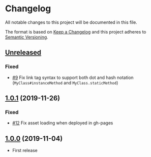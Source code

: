# Changelog

All notable changes to this project will be documented in this file.

The format is based on [Keep a Changelog](http://keepachangelog.com/en/1.0.0/)
and this project adheres to [Semantic Versioning](http://semver.org/spec/v2.0.0.html).

<!-- ## [Unreleased] -->

<!-- ### Added -->

<!-- ### Fixed -->

<!-- ### Breaking Changes -->

## [Unreleased]

### Fixed

- [#9](https://github.com/CarbonLDP/carbonldp-ts-docs-engine/issues/9) Fix link tag syntax to support both dot and hash notation (`MyClass#instanceMethod` and `MyClass.staticMethod`)

## [1.0.1] (2019-11-26)

### Fixed

- [#12](https://github.com/CarbonLDP/carbonldp-ts-docs-engine/issues/12) Fix asset loading when deployed in gh-pages

## [1.0.0] (2019-11-04)

- First release

[Unreleased]: https://github.com/CarbonLDP/carbonldp-ts-docs-engine/compare/v1.0.1...HEAD

[1.0.1]: https://github.com/CarbonLDP/carbonldp-ts-docs-engine/compare/v1.0.0...v1.0.1
[1.0.0]: https://github.com/CarbonLDP/carbonldp-ts-docs-engine/compare/5886818...v1.0.0
